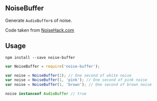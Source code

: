 ## NoiseBuffer

Generate `AudioBuffer`s of noise.

Code taken from [NoiseHack.com](http://noisehack.com/generate-noise-web-audio-api/)

## Usage

`npm install --save noise-buffer`

```javascript
var NoiseBuffer = require('noise-buffer');

var noise = NoiseBuffer(1); // One second of white noise
var noise = NoiseBuffer(1, 'pink'); // One second of pink noise
var noise = NoiseBuffer(1, 'brown'); // One second of brown noise

noise instanceof AudioBuffer // true
```
